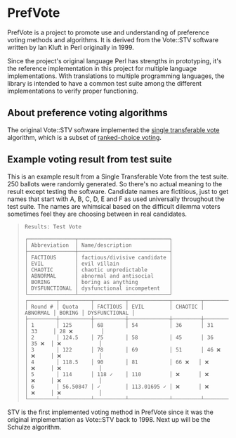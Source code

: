 # PrefVote

PrefVote is a project to promote use and understanding of preference voting methods and algorithms. It is derived from the Vote::STV software written by Ian Kluft in Perl originally in 1999.

Since the project's original language Perl has strengths in prototyping, it's the reference implementation in this project for multiple language implementations. With translations to multiple programming languages, the library is intended to have a common test suite among the different implementations to verify proper functioning.

## About preference voting algorithms

The original Vote::STV software implemented the [single transferable vote](https://en.wikipedia.org/wiki/Single_transferable_vote) algorithm, which is a subset of [ranked-choice voting](https://en.wikipedia.org/wiki/Ranked_voting).

## Example voting result from test suite

This is an example result from a Single Transferable Vote from the test suite. 250 ballots were randomly generated. So there's no actual meaning to the result except testing the software. Candidate names are fictitious, just to get names that start with A, B, C, D, E and F as used universally throughout the test suite. The names are whimsical based on the difficult dilemma voters sometimes feel they are choosing between in real candidates.

> ```
> Results: Test Vote
> 
> ┌───────────────┬─────────────────────────────┐
> │ Abbreviation  │ Name/description            │
> ├───────────────┼─────────────────────────────┤
> │ FACTIOUS      │ factious/divisive candidate │
> │ EVIL          │ evil villain                │
> │ CHAOTIC       │ chaotic unpredictable       │
> │ ABNORMAL      │ abnormal and antisocial     │
> │ BORING        │ boring as anything          │
> │ DYSFUNCTIONAL │ dysfunctional incompetent   │
> └───────────────┴─────────────────────────────┘
> ┌─────────┬──────────┬──────────┬─────────────┬─────────┬──────────┬────────┬───────────────┐
> │ Round # │ Quota    │ FACTIOUS │ EVIL        │ CHAOTIC │ ABNORMAL │ BORING │ DYSFUNCTIONAL │
> ├─────────┼──────────┼──────────┼─────────────┼─────────┼──────────┼────────┼───────────────┤
> │ 1       │ 125      │ 68       │ 54          │ 36      │ 31       │ 33     │ 28 ❌         │
> │ 2       │ 124.5    │ 75       │ 58          │ 45      │ 36       │ 35 ❌  │ ❌            │
> │ 3       │ 122      │ 78       │ 69          │ 51      │ 46 ❌    │ ❌     │ ❌            │
> │ 4       │ 118.5    │ 90       │ 81          │ 66 ❌   │ ❌       │ ❌     │ ❌            │
> │ 5       │ 114      │ 118 ✓    │ 110         │ ❌      │ ❌       │ ❌     │ ❌            │
> │ 6       │ 56.50847 │ ✓        │ 113.01695 ✓ │ ❌      │ ❌       │ ❌     │ ❌            │
> └─────────┴──────────┴──────────┴─────────────┴─────────┴──────────┴────────┴───────────────┘
> ```

STV is the first implemented voting method in PrefVote since it was the original implementation as Vote::STV back to 1998. Next up will be the Schulze algorithm.
